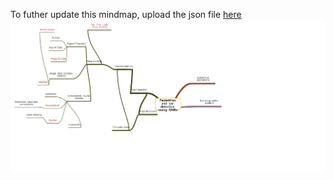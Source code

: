 To futher update this mindmap, upload the json file <a href="https://www.mindmaps.app/#">here</a>
<img src="wiki/mindmap.png"></img>

